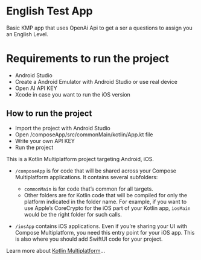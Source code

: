 # English Test App

Basic KMP app that uses OpenAi Api to get a ser a questions to assign you an English Level.

# Requirements to run the project

- Android Studio
- Create a Android Emulator with Android Studio or use real device
- Open AI API KEY
- Xcode in case you want to run the iOS version

## How to run the project

- Import the project with Android Studio
- Open /composeApp/src/commonMain/kotlin/App.kt file
- Write your own API KEY
- Run the project




This is a Kotlin Multiplatform project targeting Android, iOS.

* `/composeApp` is for code that will be shared across your Compose Multiplatform applications.
  It contains several subfolders:
  - `commonMain` is for code that’s common for all targets.
  - Other folders are for Kotlin code that will be compiled for only the platform indicated in the folder name.
    For example, if you want to use Apple’s CoreCrypto for the iOS part of your Kotlin app,
    `iosMain` would be the right folder for such calls.

* `/iosApp` contains iOS applications. Even if you’re sharing your UI with Compose Multiplatform, 
  you need this entry point for your iOS app. This is also where you should add SwiftUI code for your project.


Learn more about [Kotlin Multiplatform](https://www.jetbrains.com/help/kotlin-multiplatform-dev/get-started.html)…


